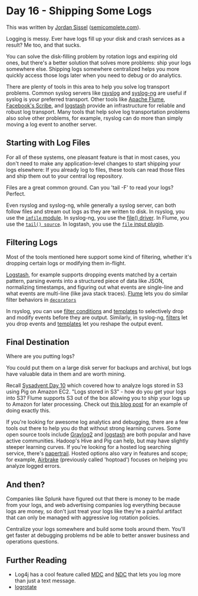 # Day 16 - Shipping Some Logs

This was written by [Jordan Sissel](http://twitter.com/jordansissel)
([semicomplete.com](http://semicomplete.com)).

Logging is messy. Ever have logs fill up your disk and crash services as a
result? Me too, and that sucks.

You can solve the disk-filling problem by rotation logs and expiring old ones,
but there's a better solution that solves more problems: ship your logs
somewhere else. Shipping logs somewhere centralized helps you more quickly
access those logs later when you need to debug or do analytics.

There are plenty of tools in this area to help you solve log transport
problems. Common syslog servers like [rsyslog](http://rsyslog.com/) and
[syslog-ng](http://www.balabit.com/network-security/syslog-ng/opensource-logging-system/overview)
are useful if syslog is your preferred transport. Other tools like [Apache
Flume](https://cwiki.apache.org/FLUME/), [Facebook's
Scribe](https://github.com/facebook/scribe/wiki), and
[logstash](http://logstash.net) provide an infrastructure for reliable and
robust log transport. Many tools that help solve log transportation problems
also solve other problems, for example, rsyslog can do more than simply moving
a log event to another server.

## Starting with Log Files

For all of these systems, one pleasant feature is that in most cases, you don't
need to make any application-level changes to start shipping your logs
elsewhere: If you already log to files, these tools can read those files and
ship them out to your central log repository.

Files are a great common ground. Can you 'tail -F' to read your logs? Perfect.

Even rsyslog and syslog-ng, while generally a syslog server, can both follow
files and stream out logs as they are written to disk. In rsyslog, you use
the [`imfile` module](http://rsyslog.com/doc/imfile.html). In syslog-ng, you
use the [file()
driver](http://www.balabit.com/sites/default/files/documents/syslog-ng-v3.0-guide-admin-en.html/index.html-single.html#configuring_sources_file).
In Flume, you use the [`tail()
source`](http://archive.cloudera.com/cdh/3/flume/UserGuide/index.html#_tailing_a_file_name_literal_tail_literal_and_literal_multitail_literal).
In logstash, you use the [`file` input
plugin](http://logstash.net/docs/1.0.17/inputs/file).

## Filtering Logs

Most of the tools mentioned here support some kind of filtering, whether it's
dropping certain logs or modifying them in-flight.

[Logstash](http://logstash.net/), for example supports dropping events matched
by a certain pattern, parsing events into a structured piece of data like JSON,
normalizing timestamps, and figuring out what events are single-line and what
events are multi-line (like java stack traces). [Flume]() lets you do similar
filter behaviors in
[`decorators`](http://archive.cloudera.com/cdh/3/flume/UserGuide/#_custom_metadata_extraction)

In rsyslog, you can use [filter
conditions](http://rsyslog.com/doc/rsyslog_conf_filter.html) and
[templates](http://rsyslog.com/doc/rsyslog_conf_templates.html) to selectively
drop and modify events before they are output. Similarly, in syslog-ng,
[filters](http://www.balabit.com/sites/default/files/documents/syslog-ng-v3.0-guide-admin-en.html/index.html-single.html#filters)
let you drop events and
[templates](http://www.balabit.com/sites/default/files/documents/syslog-ng-v3.0-guide-admin-en.html/index.html-single.html#configuring_macros)
let you reshape the output event.

## Final Destination

Where are you putting logs?

You could put them on a large disk server for backups and archival, but logs
have valuable data in them and are worth mining.

Recall [Sysadvent Day
10](http://sysadvent.blogspot.com/2011/12/day-10-analyzing-logs-with-pig-and.html)
which covered how to analyze logs stored in S3 using Pig on Amazon EC2.
"Logs stored in S3" - how do you get your logs into S3? Flume supports S3 out
of the box allowing you to ship your logs up to Amazon for later processing.
Check out [this blog
post](http://eric.lubow.org/2011/system-administration/distributed-flume-setup-with-an-s3-sink/)
for an example of doing exactly this.

If you're looking for awesome log analytics and debugging, there are a few
tools out there to help you do that without strong learning curves.
Some open source tools include [Graylog2](http://graylog2.org/) and
[logstash](http://logstash.net/) are both popular and have active communities.
Hadoop's Hive and Pig can help, but may have slightly steeper learning curves.
If you're looking for a hosted log searching service, there's
[papertrail](https://papertrailapp.com/). Hosted options also vary in features
and scope; for example, [Airbrake](http://airbrake.io/pages/home) (previously
called 'hoptoad') focuses on helping you analyze logged errors.

## And then?

Companies like Splunk have figured out that there is money to be made from your
logs, and web advertising companies log everything because logs are money, so
don't just treat your logs like they're a painful artifact that can only be
managed with aggressive log rotation policies.

Centralize your logs somewhere and build some tools around them. You'll get
faster at debugging problems nd be able to better answer business and
operations questions.

## Further Reading

* Log4j has a cool feature called
[MDC](http://logging.apache.org/log4j/1.2/apidocs/org/apache/log4j/MDC.html)
and
[NDC](http://logging.apache.org/log4j/1.2/apidocs/org/apache/log4j/NDC.html)
that lets you log more than just a text message.
* [logrotate](https://fedorahosted.org/logrotate/)

